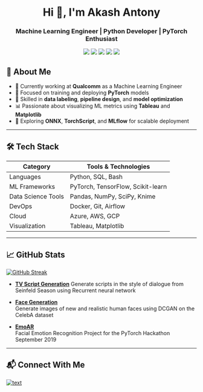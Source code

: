 <h1 align="center">Hi 👋, I'm Akash Antony</h1>
<h3 align="center">Machine Learning Engineer | Python Developer | PyTorch Enthusiast</h3>

<p align="center">
  <img src="https://img.shields.io/badge/Python-3776AB?style=for-the-badge&n&logoColor=whitewhite"/>
  <img src="https://img.shields.io/badge/PyTorch-EE4C2C?style=for-the-badge&logo=pytorch&logoColor=white"/>
  <img src="https://img.shields.io/badge/TensorFlow-2496ED?style=for-the-badge&logo=tensorflow&logoColor=white"/>
  <img src="https://img.shields.io/badge/Docker-E97627?style=for-the-badge&logo=docker&logoColor=white"/>
  <img src="https://img.shields.io/badge/Knime-E97627?style=for-the-badge&logo=knime&logoColor=white"/>


## 🧠 About Me

- 🔭 Currently working at **Qualcomm** as a Machine Learning Engineer
- 🧪 Focused on training and deploying **PyTorch** models
- 🧹 Skilled in **data labeling**, **pipeline design**, and **model optimization**
- 📊 Passionate about visualizing ML metrics using **Tableau** and **Matplotlib**
- 🌱 Exploring **ONNX**, **TorchScript**, and **MLflow** for scalable deployment

---

## 🛠️ Tech Stack

| Category           | Tools & Technologies               |
|--------------------|------------------------------------|
| Languages          | Python, SQL, Bash                  |
| ML Frameworks      | PyTorch, TensorFlow, Scikit-learn  |
| Data Science Tools | Pandas, NumPy, SciPy, Knime        |
| DevOps             | Docker, Git, Airflow               |
| Cloud              | Azure, AWS, GCP                    |
| Visualization      | Tableau, Matplotlib                |

---

## 📈 GitHub Stats
[![GitHub Streak](https://streak-stats.demolab.com/?user=kshntn)](https://git.io/streak-stats)


- **[TV Script Generation](https://github.com/kshntn/DLND/tree/master/Project-3)**
  Generate scripts in the style of dialogue from Seinfeld Season using Recurrent neural network

- **[Face Generation](https://github.com/kshntn/DLND/tree/master/Project-4)**  
  Generate images of new and realistic human faces using DCGAN on the CelebA dataset

- **[EmoAR](https://github.com/kshntn/EmoAR)**  
  Facial Emotion Recognition Project for the PyTorch Hackathon September 2019
  
---


## 📬 Connect With Me
[![text](https://img.shields.io/badge/LinkedIn-0077B5?style=for-the-badge&logo=linkedin&logoColor=white)](https://www.linkedin.com/in/akash-antony/)
